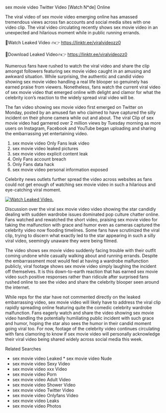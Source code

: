 ﻿sex movie video Twitter Video [Watch N*de] Online

The viral video of ﻿sex movie video emerging online has amassed tremendous views across fan accounts and social media sites with one video clip. The viral video circulating recently shows ﻿sex movie video in an unexpected and hilarious moment while in public running errands. 

🔴Watch Leaked Video 🔥👉  https://linktr.ee/viralvideozz0 

🔴Download Leaked Video🔥👉  https://linktr.ee/viralvideozz0 

Numerous fans have rushed to watch the viral video and share the clip amongst followers featuring ﻿sex movie video caught in an amusing and awkward situation. While surprising, the authentic and candid video showing ﻿sex movie video handling a real life blooper so genuinely has earned praise from viewers. Nonetheless, fans watch the current viral video of ﻿sex movie video that emerged online with delight and clamor for what the celebrity icon’s reaction to the widely spread viral video will be.

The fan video showing ﻿sex movie video first emerged on Twitter on Monday, posted by an amused fan who claimed to have captured the silly incident on their phone camera while out and about. The viral Clip of ﻿sex movie video had garnered over 2 million views by Tuesday morning as more users on Instagram, Facebook and YouTube began uploading and sharing the embarrassing yet entertaining video. 

1. ﻿sex movie video Only Fans leak video
2. ﻿sex movie video leaked pictures
3. ﻿sex movie video explicit content leak
4. Only Fans account breach
5. Only Fans data hack
6. ﻿sex movie video personal information exposed

Celebrity news outlets further spread the video across websites as fans could not get enough of watching ﻿sex movie video in such a hilarious and eye-catching viral moment. 

[![Watch Leaked Video.](https://miro.medium.com/v2/resize:fit:828/format:webp/1*cilzJN44JGOrTw9NJCrNHA.gif "Watch Leaked Video")](https://linktr.ee/viralvideozz0)

Discussion over the viral ﻿sex movie video video showing the star candidly dealing with sudden wardrobe issues dominated pop culture chatter online. Fans watched and rewatched the short video, praising ﻿sex movie video for taking the malfunction with grace and humor even as cameras captured the celebrity video now flooding timelines. Some fans have scrutinized the viral clip, trying to discern what exactly led to the star appearing in such a silly viral video, seemingly unaware they were being filmed.

The video shows ﻿sex movie video suddenly facing trouble with their outfit coming undone while casually walking about and running errands. Despite the embarrassment most would feel at having a wardrobe malfunction publicly, viral footage shows ﻿sex movie video simply laughing the incident off themselves. It is this down-to-earth reaction that has earned ﻿sex movie video such positive responses rather than ridicule after surprised fans rushed online to see the video and share the celebrity blooper seen around the internet.  

While reps for the star have not commented directly on the leaked embarrassing video, ﻿sex movie video will likely have to address the viral clip rapidly spreading online featuring quite the comedic celebrity wardrobe malfunction. Fans eagerly watch and share the video showing ﻿sex movie video handling the potentially humiliating public incident with such grace and humor, hoping the star also sees the humor in their candid moment going viral too. For now, footage of the celebrity video continues circulating with fans clamoring to know if ﻿sex movie video will personally acknowledge their viral video being shared widely across social media this week.

Related Searches
* ﻿sex movie video Leaked
﻿* sex movie video Nude
* ﻿sex movie video Sexy Video
* ﻿sex movie video xxx Video
* ﻿sex movie video Porn
* ﻿sex movie video Adult Video
* ﻿sex movie video Shower Video
* ﻿sex movie video Twitter Video
* ﻿sex movie video Onlyfans Video
* ﻿sex movie video Leaks
* ﻿sex movie video Photos